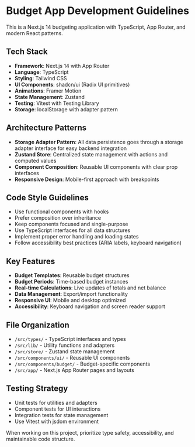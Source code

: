<!-- Use this file to provide workspace-specific custom instructions to Copilot. For more details, visit https://code.visualstudio.com/docs/copilot/copilot-customization#_use-a-githubcopilotinstructionsmd-file -->

# Budget App Development Guidelines

This is a Next.js 14 budgeting application with TypeScript, App Router, and modern React patterns.

## Tech Stack
- **Framework**: Next.js 14 with App Router
- **Language**: TypeScript
- **Styling**: Tailwind CSS
- **UI Components**: shadcn/ui (Radix UI primitives)
- **Animations**: Framer Motion
- **State Management**: Zustand
- **Testing**: Vitest with Testing Library
- **Storage**: localStorage with adapter pattern

## Architecture Patterns
- **Storage Adapter Pattern**: All data persistence goes through a storage adapter interface for easy backend integration
- **Zustand Store**: Centralized state management with actions and computed values
- **Component Composition**: Reusable UI components with clear prop interfaces
- **Responsive Design**: Mobile-first approach with breakpoints

## Code Style Guidelines
- Use functional components with hooks
- Prefer composition over inheritance
- Keep components focused and single-purpose
- Use TypeScript interfaces for all data structures
- Implement proper error handling and loading states
- Follow accessibility best practices (ARIA labels, keyboard navigation)

## Key Features
- **Budget Templates**: Reusable budget structures
- **Budget Periods**: Time-based budget instances
- **Real-time Calculations**: Live updates of totals and net balance
- **Data Management**: Export/import functionality
- **Responsive UI**: Mobile and desktop optimized
- **Accessibility**: Keyboard navigation and screen reader support

## File Organization
- `/src/types/` - TypeScript interfaces and types
- `/src/lib/` - Utility functions and adapters
- `/src/store/` - Zustand state management
- `/src/components/ui/` - Reusable UI components
- `/src/components/budget/` - Budget-specific components
- `/src/app/` - Next.js App Router pages and layouts

## Testing Strategy
- Unit tests for utilities and adapters
- Component tests for UI interactions
- Integration tests for state management
- Use Vitest with jsdom environment

When working on this project, prioritize type safety, accessibility, and maintainable code structure.

